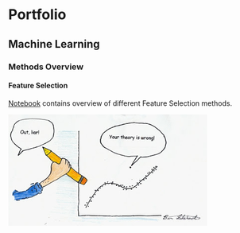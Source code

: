 # Portfolio

## Machine Learning


### Methods Overview


#### Feature Selection
[Notebook](https://github.com/ppapiez/Portfolio/blob/master/Feature%20selection.ipynb) contains overview of different Feature Selection methods. 






![outliar](outliar.jpg)
